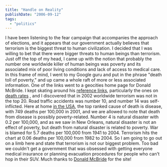 ```yaml
---
title: "Handle on Reality"
publishDate: "2006-09-12"
tags: 
  - "politics"
---
```


I have been listening to the fear campaign that accompanies the approach of elections, and it appears that our government actually believes that terrorism is the biggest threat to human civilization. I decided that I was willing to bet that there were bigger threats to human beings than terrorism. Just off the top of my head, I came up with the notion that probably the number one worldwide killer of human beings was poverty and its associated mix of poor living conditions and lack of access to medical care. In this frame of mind, I went to my Google guru and put in the phrase "death toll of poverty," and up came a whole raft of more or less associated information. One of the links went to a geocities home page for Donald McBride. I kept skating around his [reference links](http://www.geocities.com/dtmcbride/reference/index.html), particularly the ones on [death rates](http://www.geocities.com/dtmcbride/reference/deaths.html) , and I discovered that in 2002 worldwide terrorism was not in the top 20. Road traffic accidents was number 10, and number 14 was self-inflicted. Here at home [in the USA](http://www.geocities.com/dtmcbride/reference/deaths.html#us), the top ranked cause of death is disease, with 749 deaths per 100,000 in 2001, and we are allowed to note that death from disease is possibly poverty-related. Number 4 is natural disaster with 0.2 per 100,000, and as we saw in New Orleans, natural disaster is not an effect of poverty, but death from natural disaster is related to poverty. War is blamed for 5.7 deaths per 100,000 from 1941 to 2004. Terrorism hits the chart at 0.06 deaths per 100,000 from 1982 to 2004. So I am going to go out on a limb here and state that terrorism is not our biggest problem. Too bad we couldn't get a government that was obsessed with getting everyone medical insurance or planning evacuation procedures for people who can't hop in their SUV. Much thanks to [Donald McBride](http://www.geocities.com/dtmcbride/index.html) for the site!
